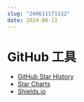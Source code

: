 ```yaml
---
slug: "240611171112"
date: 2024-06-11
---
```


# GitHub 工具


- [GitHub Star History](https://star-history.com/)
- [Star Charts](https://starchart.cc/)
- [Shields.io](https://shields.io/)

